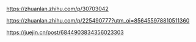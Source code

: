 https://zhuanlan.zhihu.com/p/30703042

https://zhuanlan.zhihu.com/p/225490777?utm_oi=856455978810511360

https://juejin.cn/post/6844903834356023303